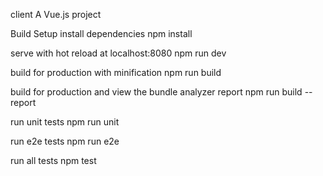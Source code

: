 client
A Vue.js project

Build Setup
install dependencies
npm install

serve with hot reload at localhost:8080
npm run dev

build for production with minification
npm run build

build for production and view the bundle analyzer report
npm run build --report

run unit tests
npm run unit

run e2e tests
npm run e2e

run all tests
npm test

